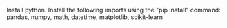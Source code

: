 Install python. 
Install the following imports using the "pip install" command: 
  pandas, 
  numpy, 
  math, 
  datetime, 
  matplotlib, 
  scikit-learn
